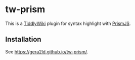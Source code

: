 # tw-prism

This is a [TiddlyWiki](https://tiddlywiki.com/) plugin for syntax highlight with [PrismJS](https://prismjs.com/).

## Installation

See <https://gera2ld.github.io/tw-prism/>.
